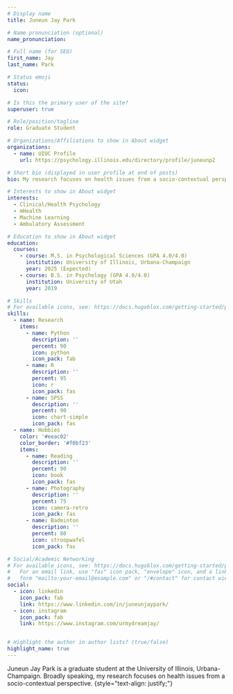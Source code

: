 ```yaml
---
# Display name
title: Juneun Jay Park

# Name pronunciation (optional)
name_pronunciation:

# Full name (for SEO)
first_name: Jay
last_name: Park

# Status emoji
status:
  icon: 

# Is this the primary user of the site?
superuser: true

# Role/position/tagline
role: Graduate Student

# Organizations/Affiliations to show in About widget
organizations:
  - name: UIUC Profile
    url: https://psychology.illinois.edu/directory/profile/juneunp2

# Short bio (displayed in user profile at end of posts)
bio: My research focuses on health issues from a socio-contextual perspective. 

# Interests to show in About widget
interests:
  - Clinical/Health Psychology
  - mHealth
  - Machine Learning
  - Ambulatory Assessment

# Education to show in About widget
education:
  courses:
    - course: M.S. in Psychological Sciences (GPA 4.0/4.0)
      institution: University of Illinois, Urbana-Champaign
      year: 2025 (Expected)
    - course: B.S. in Psychology (GPA 4.0/4.0)
      institution: University of Utah
      year: 2019

# Skills
# For available icons, see: https://docs.hugoblox.com/getting-started/page-builder/#icons
skills:
  - name: Research
    items:
      - name: Python
        description: ''
        percent: 90
        icon: python
        icon_pack: fab
      - name: R
        description: ''
        percent: 95
        icon: r
        icon_pack: fas
      - name: SPSS
        description: ''
        percent: 90
        icon: chart-simple
        icon_pack: fas
  - name: Hobbies
    color: '#eeac02'
    color_border: '#f0bf23'
    items:
      - name: Reading
        description: ''
        percent: 90
        icon: book
        icon_pack: fas
      - name: Photography
        description: ''
        percent: 75
        icon: camera-retro
        icon_pack: fas
      - name: Badminton
        description: ''
        percent: 80
        icon: stroopwafel
        icon_pack: fas

# Social/Academic Networking
# For available icons, see: https://docs.hugoblox.com/getting-started/page-builder/#icons
#   For an email link, use "fas" icon pack, "envelope" icon, and a link in the
#   form "mailto:your-email@example.com" or "/#contact" for contact widget.
social:
  - icon: linkedin
    icon_pack: fab
    link: https://www.linkedin.com/in/juneunjaypark/
  - icon: instagram
    icon_pack: fab
    link: https://www.instagram.com/urmydreamjay/


# Highlight the author in author lists? (true/false)
highlight_name: true
---
```


Juneun Jay Park is a graduate student at the University of Illinois, Urbana-Champaign.
Broadly speaking, my research focuses on health issues from a socio-contextual perspective. 
{style="text-align: justify;"} 
